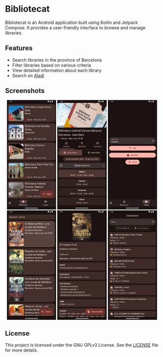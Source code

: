 # Bibliotecat

Bibliotecat is an Android application built using Kotlin and Jetpack Compose. It provides a
user-friendly interface to browse and manage libraries.

## Features

- Search libraries in the province of Barcelona
- Filter libraries based on various criteria
- View detailed information about each library
- Search on [Aladí]("https://aladi.diba.cat/")

## Screenshots

<p align="center">
    <img src="assets/LibrariesScreen.png" style="width: 32%"/>
    <img src="assets/LibraryScreen.png" style="width: 32%"/>
    <img src="assets/BookSearch.png" style="width: 32%">
    <img src="assets/BookResultsScreen.png" style="width: 32%">
    <img src="assets/BookScreen.png" style="width: 32%"/>
    <img src="assets/BookScreen-Copies.png" style="width: 32%"/>
</p>

## License

This project is licensed under the GNU GPLv3 License. See
the [LICENSE](https://github.com/tekofx/bibliotecat/blob/main/LICENSE) file for more details.